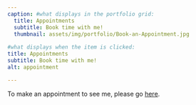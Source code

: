 ```yaml
---
caption: #what displays in the portfolio grid:
  title: Appointments
  subtitle: Book time with me!
  thumbnail: assets/img/portfolio/Book-an-Appointment.jpg
  
#what displays when the item is clicked:
title: Appointments
subtitle: Book time with me!
alt: appointment

---
```

To make an appointment to see me, please go [here](https://redwoodpulmonary.net/contact-us.html).
